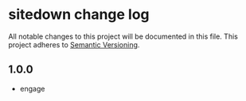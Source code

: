 # sitedown change log

All notable changes to this project will be documented in this file.
This project adheres to [Semantic Versioning](http://semver.org/).

## 1.0.0
* engage

